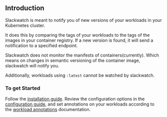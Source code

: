 ## Introduction

Slackwatch is meant to notify you of new versions of your workloads in your Kubernetes cluster. 

It does this by comparing the tags of your workloads to the tags of the images in your container registry. If a new version is found, it will send a notification to a specified endpoint.

Slackwatch does not monitor the manifests of containers(currently). Which means on changes in semantic versioning of the container image, slackwatch will notify you.

Additionally, workloads using `:latest` cannot be watched by slackwatch.


### To get Started
Follow the [installation guide](installation.md). Review the configuration options in the [configuration guide](configuration.md), and set annotations on your workloads according to the [workload annotations](workload_annotations.md) documentation.
